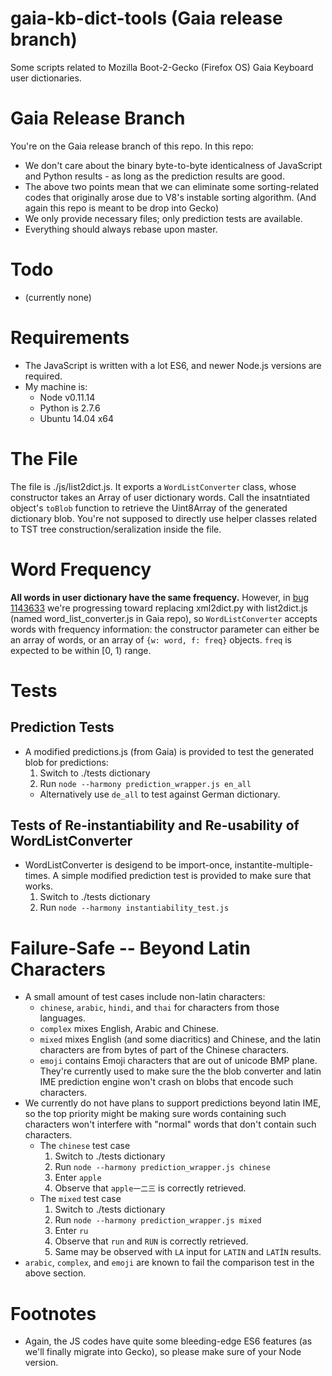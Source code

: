 gaia-kb-dict-tools (Gaia release branch)
==================

Some scripts related to Mozilla Boot-2-Gecko (Firefox OS) Gaia Keyboard user dictionaries.

# Gaia Release Branch

You're on the Gaia release branch of this repo. In this repo:
* We don't care about the binary byte-to-byte identicalness of JavaScript and Python results - as long 
  as the prediction results are good.
* The above two points mean that we can eliminate some sorting-related codes that originally arose due
  to V8's instable sorting algorithm. (And again this repo is meant to be drop into Gecko)
* We only provide necessary files; only prediction tests are available.
* Everything should always rebase upon master.

# Todo
* (currently none)

# Requirements
* The JavaScript is written with a lot ES6, and newer Node.js versions are required.
* My machine is:
  * Node v0.11.14
  * Python is 2.7.6
  * Ubuntu 14.04 x64

# The File
The file is ./js/list2dict.js. It exports a `WordListConverter` class, whose constructor takes an Array of
user dictionary words. Call the insatntiated object's `toBlob` function to retrieve the Uint8Array
of the generated dictionary blob. You're not supposed to directly use helper classes related to
TST tree construction/seralization inside the file.

# Word Frequency
__All words in user dictionary have the same frequency.__ However, in
[bug 1143633](https://bugzilla.mozilla.org/show_bug.cgi?id=1143633) we're progressing toward
replacing xml2dict.py with list2dict.js (named word\_list\_converter.js in Gaia repo), so
`WordListConverter` accepts words with frequency information: the constructor parameter can
either be an array of words, or an array of `{w: word, f: freq}` objects. `freq` is expected to be
within [0, 1) range.

# Tests

## Prediction Tests
* A modified predictions.js (from Gaia) is provided to test the generated blob for predictions:
  1. Switch to ./tests dictionary
  2. Run `node --harmony prediction_wrapper.js en_all`
    * Alternatively use `de_all` to test against German dictionary.

## Tests of Re-instantiability and Re-usability of WordListConverter
* WordListConverter is desigend to be import-once, instantite-multiple-times. A simple modified prediction
  test is provided to make sure that works.
  1. Switch to ./tests dictionary
  2. Run `node --harmony instantiability_test.js`

# Failure-Safe -- Beyond Latin Characters
* A small amount of test cases include non-latin characters:
  * `chinese`, `arabic`, `hindi`, and `thai` for characters from those languages.
  * `complex` mixes English, Arabic and Chinese.
  * `mixed` mixes English (and some diacritics) and Chinese, and the latin characters are from bytes of part of the Chinese characters.
  * `emoji` contains Emoji characters that are out of unicode BMP plane.
  They're currently used to make sure the the blob converter and latin IME prediction engine
  won't crash on blobs that encode such characters.
* We currently do not have plans to support predictions beyond latin IME, so the top priority might be
  making sure words containing such characters won't interfere with "normal" words that don't contain
  such characters.
  * The `chinese` test case
    1. Switch to ./tests dictionary
    2. Run `node --harmony prediction_wrapper.js chinese`
    3. Enter `apple`
    4. Observe that `apple一二三` is correctly retrieved.
  * The `mixed` test case
    1. Switch to ./tests dictionary
    2. Run `node --harmony prediction_wrapper.js mixed`
    3. Enter `ru`
    4. Observe that `run` and `RUN` is correctly retrieved.
    5. Same may be observed with `LA` input for `LATIN` and `LATÎN` results.
* `arabic`, `complex`, and `emoji` are known to fail the comparison test in the above section.

# Footnotes
* Again, the JS codes have quite some bleeding-edge ES6 features (as we'll finally migrate
  into Gecko), so please make sure of your Node version.